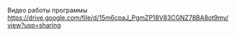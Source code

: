 Видео работы программы 
https://drive.google.com/file/d/15m6cpaJ_PgmZP18V83CGNZ78BA8ot9my/view?usp=sharing
